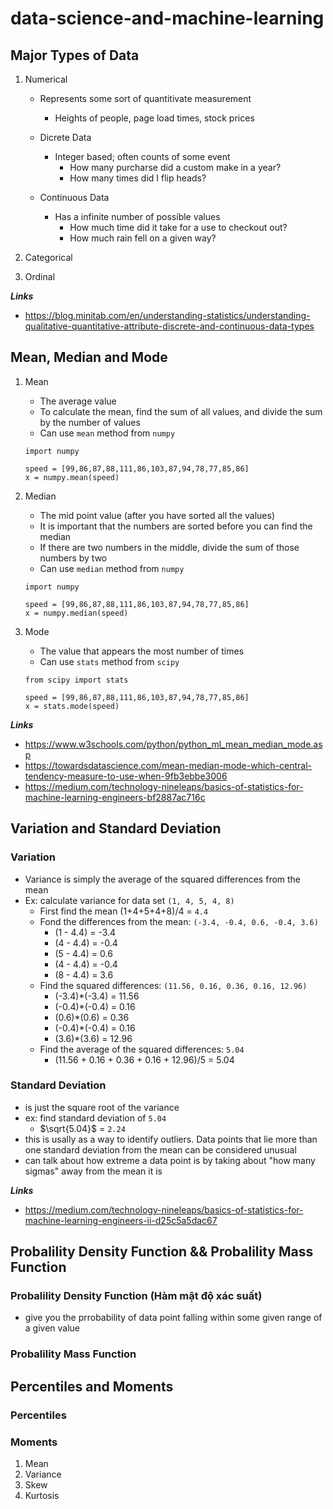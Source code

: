 # data-science-and-machine-learning

## Major Types of Data

1. Numerical
    - Represents some sort of quantitivate measurement
        - Heights of people, page load times, stock prices

    - Dicrete Data
        - Integer based; often counts of some event
            - How many purcharse did a custom make in a year?
            - How many times did I flip heads?

    - Continuous Data
        - Has a infinite number of possible values
            - How much time did it take for a use to checkout out?
            - How much rain fell on a given way?

2. Categorical

3. Ordinal

***Links***
- https://blog.minitab.com/en/understanding-statistics/understanding-qualitative-quantitative-attribute-discrete-and-continuous-data-types

## Mean, Median and Mode

1. Mean
    - The average value
    - To calculate the mean, find the sum of all values, and divide the sum by the number of values
    - Can use `mean` method from `numpy`

    ```
    import numpy

    speed = [99,86,87,88,111,86,103,87,94,78,77,85,86]
    x = numpy.mean(speed)
    ```

2. Median
    - The mid point value (after you have sorted all the values)
    - It is important that the numbers are sorted before you can find the median
    - If there are two numbers in the middle, divide the sum of those numbers by two
    - Can use `median` method from `numpy`

    ```
    import numpy

    speed = [99,86,87,88,111,86,103,87,94,78,77,85,86]
    x = numpy.median(speed)
    ```


3. Mode
    - The value that appears the most number of times
    - Can use `stats` method from `scipy`

    ```
    from scipy import stats

    speed = [99,86,87,88,111,86,103,87,94,78,77,85,86]
    x = stats.mode(speed)
    ```

***Links***
- https://www.w3schools.com/python/python_ml_mean_median_mode.asp
- https://towardsdatascience.com/mean-median-mode-which-central-tendency-measure-to-use-when-9fb3ebbe3006
- https://medium.com/technology-nineleaps/basics-of-statistics-for-machine-learning-engineers-bf2887ac716c


## Variation and Standard Deviation

### Variation

- Variance is simply the average of the squared differences from the mean
- Ex: calculate variance for data set `(1, 4, 5, 4, 8)`
    - First find the mean (1+4+5+4+8)/4 = `4.4`
    - Fond the differences from the mean: `(-3.4, -0.4, 0.6, -0.4, 3.6)`
        - (1 - 4.4) = -3.4
        - (4 - 4.4) = -0.4
        - (5 - 4.4) = 0.6
        - (4 - 4.4) = -0.4
        - (8 - 4.4) = 3.6
    - Find the squared differences: `(11.56, 0.16, 0.36, 0.16, 12.96)`
        - (-3.4)*(-3.4) = 11.56
        - (-0.4)*(-0.4) = 0.16
        - (0.6)*(0.6) = 0.36
        - (-0.4)*(-0.4) = 0.16
        - (3.6)*(3.6) = 12.96
    - Find the average of the squared differences: `5.04`
        - (11.56 + 0.16 + 0.36 + 0.16 + 12.96)/5 = 5.04

### Standard Deviation

- is just the square root of the variance
- ex: find standard deviation of `5.04`
    - $\sqrt{5.04}$	= `2.24`
- this is usally as a way to identify outliers. Data points that lie more than one standard deviation from the mean can be considered unusual
- can talk about how extreme a data point is by taking about "how many sigmas" away from the mean it is

***Links***
- https://medium.com/technology-nineleaps/basics-of-statistics-for-machine-learning-engineers-ii-d25c5a5dac67



## Probalility Density Function && Probalility Mass Function

### Probalility Density Function (Hàm mật độ xác suất)

- give you the prrobability of data point falling within some given range of a given value

### Probalility Mass Function


## Percentiles and Moments

### Percentiles

### Moments

1. Mean
2. Variance
3. Skew
4. Kurtosis
